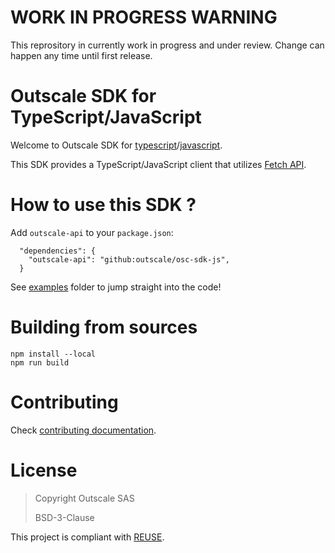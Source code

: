 # WORK IN PROGRESS WARNING

This reprository in currently work in progress and under review. Change can happen any time until first release.

# Outscale SDK for TypeScript/JavaScript

Welcome to Outscale SDK for [typescript](https://www.typescriptlang.org/)/[javascript](https://en.wikipedia.org/wiki/JavaScript).

This SDK provides a TypeScript/JavaScript client that utilizes [Fetch API](https://fetch.spec.whatwg.org/). 

# How to use this SDK ?

Add `outscale-api` to your `package.json`:

```
  "dependencies": {
    "outscale-api": "github:outscale/osc-sdk-js",
  }
```

See [examples](examples/) folder to jump straight into the code!

# Building from sources

```
npm install --local
npm run build
```

# Contributing

Check [contributing documentation](CONTRIBUTING.md).

# License

> Copyright Outscale SAS
>
> BSD-3-Clause

This project is compliant with [REUSE](https://reuse.software/).
